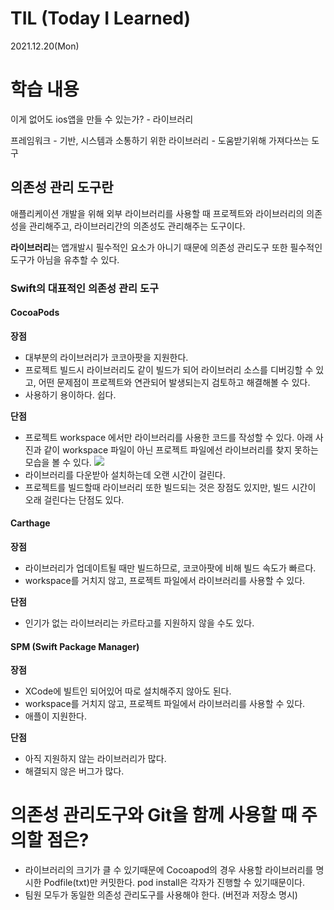 # TIL (Today I Learned)

2021.12.20(Mon)

# 학습 내용

이게 없어도 ios앱을 만들 수 있는가? - 라이브러리

프레임워크 - 기반, 시스템과 소통하기 위한
라이브러리 - 도움받기위해 가져다쓰는 도구

## 의존성 관리 도구란

애플리케이션 개발을 위해 외부 라이브러리를 사용할 때 프로젝트와 라이브러리의 의존성을 관리해주고, 라이브러리간의 의존성도 관리해주는 도구이다.

**라이브러리**는 앱개발시 필수적인 요소가 아니기 때문에 의존성 관리도구 또한 필수적인 도구가 아님을 유추할 수 있다.

### Swift의 대표적인 의존성 관리 도구

#### CocoaPods

**장점**

- 대부분의 라이브러리가 코코아팟을 지원한다.
- 프로젝트 빌드시 라이브러리도 같이 빌드가 되어 라이브러리 소스를 디버깅할 수 있고, 어떤 문제점이 프로젝트와 연관되어 발생되는지 검토하고 해결해볼 수 있다.
- 사용하기 용이하다. 쉽다.

**단점** 

- 프로젝트 workspace 에서만 라이브러리를 사용한 코드를 작성할 수 있다.  아래 사진과 같이 workspace 파일이 아닌 프로젝트 파일에선 라이브러리를 찾지 못하는 모습을 볼 수 있다.
![](https://images.velog.io/images/yim2627/post/e3fac9a4-aa83-4515-9395-0b6a861c85e2/image.png)
- 라이브러리를 다운받아 설치하는데 오랜 시간이 걸린다.
- 프로젝트를 빌드할때 라이브러리 또한 빌드되는 것은 장점도 있지만, 빌드 시간이 오래 걸린다는 단점도 있다.

#### Carthage

**장점**

- 라이브러리가 업데이트될 때만 빌드하므로, 코코아팟에 비해 빌드 속도가 빠르다.
- workspace를 거치지 않고, 프로젝트 파일에서 라이브러리를 사용할 수 있다.

**단점**

- 인기가 없는 라이브러리는 카르타고를 지원하지 않을 수도 있다.

#### SPM (Swift Package Manager)

**장점**

- XCode에 빌트인 되어있어 따로 설치해주지 않아도 된다.
- workspace를 거치지 않고, 프로젝트 파일에서 라이브러리를 사용할 수 있다.
- 애플이 지원한다.

**단점**

- 아직 지원하지 않는 라이브러리가 많다.
- 해결되지 않은 버그가 많다.

# 의존성 관리도구와 Git을 함께 사용할 때 주의할 점은?

- 라이브러리의 크기가 클 수 있기때문에 Cocoapod의 경우 사용할 라이브러리를 명시한 Podfile(txt)만 커밋한다. pod install은 각자가 진행할 수 있기때문이다.
- 팀원 모두가 동일한 의존성 관리도구를 사용해야 한다. (버전과 저장소 명시)